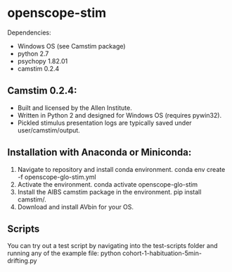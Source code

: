 # openscope-stim

Dependencies:
* Windows OS (see Camstim package)
* python 2.7
* psychopy 1.82.01
* camstim 0.2.4  

## Camstim 0.2.4:
* Built and licensed by the Allen Institute.
* Written in Python 2 and designed for Windows OS (requires pywin32).
* Pickled stimulus presentation logs are typically saved under user/camstim/output. 

## Installation with Anaconda or Miniconda:
1. Navigate to repository and install conda environment.
conda env create -f openscope-glo-stim.yml
2. Activate the environment.
conda activate openscope-glo-stim
3. Install the AIBS camstim package in the environment.
pip install camstim/.
4. Download and install AVbin for your OS.
 
## Scripts
You can try out a test script by navigating into the test-scripts folder and running any of the example file: python cohort-1-habituation-5min-drifting.py
